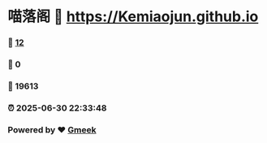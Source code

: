 # 喵落阁 :link: https://Kemiaojun.github.io 
### :page_facing_up: [12](https://Kemiaojun.github.io/tag.html) 
### :speech_balloon: 0 
### :hibiscus: 19613 
### :alarm_clock: 2025-06-30 22:33:48 
### Powered by :heart: [Gmeek](https://github.com/Meekdai/Gmeek)
